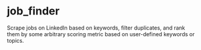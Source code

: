 # job_finder
Scrape jobs on LinkedIn based on keywords, filter duplicates, and rank them by some arbitrary scoring metric based on user-defined keywords or topics.
